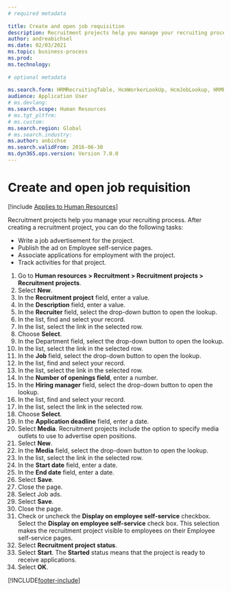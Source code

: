 ```yaml
--- 
# required metadata 
 
title: Create and open job requisition
description: Recruitment projects help you manage your recruiting process. 
author: andreabichsel
ms.date: 02/03/2021
ms.topic: business-process 
ms.prod:  
ms.technology:  
 
# optional metadata 
 
ms.search.form: HRMRecruitingTable, HcmWorkerLookUp, HcmJobLookup, HRMRecruitingMedia, HRMRecruitingJobAd, HcmPersonnelManagementWorkspace  
audience: Application User
# ms.devlang:  
ms.search.scope: Human Resources
# ms.tgt_pltfrm:  
# ms.custom:  
ms.search.region: Global
# ms.search.industry: 
ms.author: anbichse
ms.search.validFrom: 2016-06-30 
ms.dyn365.ops.version: Version 7.0.0 
---
```


# Create and open job requisition

[!include [Applies to Human Resources](../includes/applies-to-hr.md)]

Recruitment projects help you manage your recruiting process. After creating a recruitment project, you can do the following tasks:

- Write a job advertisement for the project.
- Publish the ad on Employee self-service pages.
- Associate applications for employment with the project.
- Track activities for that project. 

1. Go to **Human resources > Recruitment > Recruitment projects > Recruitment projects**.
2. Select **New**.
3. In the **Recruitment project** field, enter a value.
4. In the **Description** field, enter a value.
5. In the **Recruiter** field, select the drop-down button to open the lookup.
6. In the list, find and select your record.
7. In the list, select the link in the selected row.
8. Choose **Select**.
9. In the Department field, select the drop-down button to open the lookup.
10. In the list, select the link in the selected row.
11. In the **Job** field, select the drop-down button to open the lookup.
12. In the list, find and select your record.
13. In the list, select the link in the selected row.
14. In the **Number of openings field**, enter a number.
15. In the **Hiring manager** field, select the drop-down button to open the lookup.
16. In the list, find and select your record.
17. In the list, select the link in the selected row.
18. Choose **Select**.
19. In the **Application deadline** field, enter a date.
20. Select **Media**. Recruitment projects include the option to specify media outlets to use to advertise open positions.  
21. Select **New**.
22. In the **Media** field, select the drop-down button to open the lookup.
23. In the list, select the link in the selected row.
24. In the **Start date** field, enter a date.
25. In the **End date** field, enter a date.
26. Select **Save**.
27. Close the page.
28. Select Job ads.
29. Select **Save**.
30. Close the page.
31. Check or uncheck the **Display on employee self-service** checkbox. Select the **Display on employee self-service** check box. This selection makes the recruitment project visible to employees on their Employee self-service pages.
32. Select **Recruitment project status**.
33. Select **Start**. The **Started** status means that the project is ready to receive applications.  
34. Select **OK**.

[!INCLUDE[footer-include](../includes/footer-banner.md)]